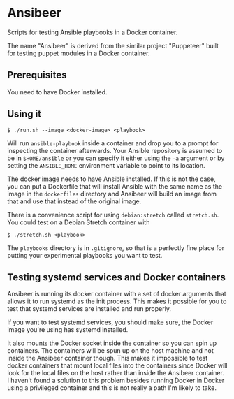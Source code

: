 # Ansibeer

Scripts for testing Ansible playbooks in a Docker container.

The name "Ansibeer" is derived from the similar project "Puppeteer" 
built for testing puppet modules in a Docker container.

## Prerequisites

You need to have Docker installed.

## Using it

    $ ./run.sh --image <docker-image> <playbook>

Will run `ansible-playbook` inside a container and drop you to a prompt
for inspecting the container afterwards. Your Ansible repository is assumed
to be in `$HOME/ansible` or you can specify it either using the `-a` argument
or by setting the `ANSIBLE_HOME` environment variable to point to its location.

The docker image needs to have Ansible installed. If this is not the
case, you can put a Dockerfile that will install Ansible with the same
name as the image in the `dockerfiles` directory and Ansibeer will
build an image from that and use that instead of the original image.

There is a convenience script for using `debian:stretch` called `stretch.sh`.
You could test on a Debian Stretch container with

    $ ./stretch.sh <playbook>

The `playbooks` directory is in `.gitignore`, so that is a perfectly fine
place for putting your experimental playbooks you want to test.

## Testing systemd services and Docker containers

Ansibeer is running its docker container with a set of docker arguments that allows
it to run systemd as the init process. This makes it possible for you to test
that systemd services are installed and run properly.

If you want to test systemd services, you should make sure, the Docker image you're
using has systemd installed.

It also mounts the Docker socket inside the container so you can spin up containers.
The containers will be spun up on the host machine and not inside the Ansibeer container
though. This makes it impossible to test docker containers that mount local files into
the containers since Docker will look for the local files on the host rather than inside
the Ansibeer container. I haven't found a solution to this problem besides running Docker
in Docker using a privileged container and this is not really a path I'm likely to take.
